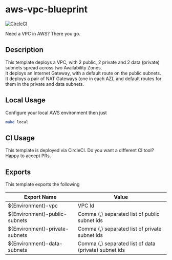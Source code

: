 # aws-vpc-blueprint

[![CircleCI](https://circleci.com/gh/giusedroid/aws-vpc-blueprint.svg?style=svg)](https://circleci.com/gh/giusedroid/aws-vpc-blueprint)

Need a VPC in AWS? There you go.  


## Description

This template deploys a VPC, with 2 public, 2 private and 2 data (private) subnets spread across two Availability Zones.  
It deploys an Internet Gateway, with a default route on the public subnets.  
It deploys a pair of NAT Gateways (one in each AZ),
and default routes for them in the private and data subnets.

## Local Usage

Configure your local AWS environment then just

```bash
make local
```

## CI Usage

This template is deployed via CircleCI. Do you want a different CI tool? Happy to accept PRs.

## Exports

This template exports the following

| Export Name                       | Value                                                     |
|--------------------------------   |-------------------------------------------------------    |
| ${Environment}-vpc                | VPC Id                                                    |
| ${Environment}-public-subnets     | Comma (,) separated list of public subnet ids             |
| ${Environment}-private-subnets    | Comma (,) separated list of private subnet ids            |
| ${Environment}-data-subnets       | Comma (,) separated list of data (private) subnet ids     |
